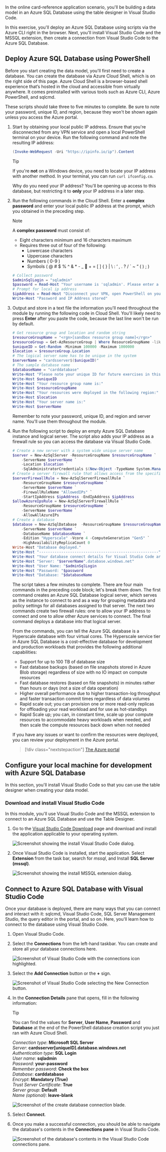 In the online card-reference application scenario, you'll be building a data model in an Azure SQL Database using the table designer in Visual Studio Code.

In this exercise, you'll deploy an Azure SQL Database using scripts via the Azure CLI right in the browser. Next, you'll install Visual Studio Code and the MSSQL extension, then create a connection from Visual Studio Code to the Azure SQL Database.

## Deploy Azure SQL Database using PowerShell

Before you start creating the data model, you'll first need to create a database. You can create the database via Azure Cloud Shell, which is on the right side of this page. Azure Cloud Shell is a browser-based shell experience that’s hosted in the cloud and accessible from virtually anywhere. It comes preinstalled with various tools such as Azure CLI, Azure PowerShell, and sqlcmd.

These scripts should take three to five minutes to complete. Be sure to note your password, unique ID, and region, because they won't be shown again unless you access the Azure portal.

1. Start by obtaining your local public IP address. Ensure that you're disconnected from any VPN service and open a local PowerShell terminal on your device. Run the following command and note the resulting IP address:

    ```powershell
    (Invoke-WebRequest -Uri "https://ipinfo.io/ip").Content
    ```

    > [!TIP]
    > If you're **not** on a Windows device, you need to locate your IP address with another method. In your terminal, you can run `curl ifconfig.co`.

    Why do you need your IP address? You'll be opening up access to this database, but restricting it to **only** your IP address in a later step.

1. Run the following commands in the Cloud Shell. Enter a **complex password** and enter your local public IP address at the prompt, which you obtained in the preceding step.

    > [!NOTE]
    > A **complex password** must consist of:
    >
    > * Eight characters minimum and 16 characters maximum
    > * Requires three out of four of the following:
    >   * Lowercase characters
    >   * Uppercase characters
    >   * Numbers ( 0-9 )
    >   * Symbols ( @ # $ % ^ & * - _  + = [ ] { } | \ : ‘ , . ? / ` ~ “ ( ) ; )

    ```powershell
    # Collect password 
    $adminSqlLogin = "sqladmin"
    $password = Read-Host "Your username is 'sqladmin'. Please enter a password for your Azure SQL Database server that meets the password requirements"
    # Prompt for local ip address
    $ipAddress = Read-Host "Disconnect your VPN, open PowerShell on your machine and run '(Invoke-WebRequest -Uri "https://ipinfo.io/ip").Content'. Please enter the value (include periods) next to 'Address': "
    Write-Host "Password and IP Address stored"
    ```

1. Output and store in a text file the information you'll need throughout the module by running the following code in Cloud Shell. You'll likely need to press **Enter** after you paste the code, because the last line won't be run by default.

    ```powershell
    # Get resource group and location and random string
    $resourceGroupName = "<rgn>[sandbox resource group name]</rgn>"
    $resourceGroup = Get-AzResourceGroup | Where ResourceGroupName -like $resourceGroupName
    $uniqueID = Get-Random -Minimum 100000 -Maximum 1000000
    $location = $resourceGroup.Location
    # The logical server name has to be unique in the system
    $serverName = "cardsserver$($uniqueID)"
    # The sample database name
    $databaseName = "carddatabase"    
    Write-Host "Please note your unique ID for future exercises in this module:"  
    Write-Host $uniqueID
    Write-Host "Your resource group name is:"
    Write-Host $resourceGroupName
    Write-Host "Your resources were deployed in the following region:"
    Write-Host $location
    Write-Host "Your server name is:"
    Write-Host $serverName
    ```

    Remember to note your password, unique ID, and region and server name. You'll use them throughout the module.

1. Run the following script to deploy an empty Azure SQL Database instance and logical server. The script also adds your IP address as a firewall rule so you can access the database via Visual Studio Code.

    ```powershell
    # Create a new server with a system wide unique server name
    $server = New-AzSqlServer -ResourceGroupName $resourceGroupName `
        -ServerName $serverName `
        -Location $location `
        -SqlAdministratorCredentials $(New-Object -TypeName System.Management.Automation.PSCredential -ArgumentList $adminSqlLogin, $(ConvertTo-SecureString -String $password -AsPlainText -Force))
    # Create a server firewall rule that allows access from the specified IP range and all Azure services
    $serverFirewallRule = New-AzSqlServerFirewallRule `
        -ResourceGroupName $resourceGroupName `
        -ServerName $serverName `
        -FirewallRuleName "AllowedIPs" `
        -StartIpAddress $ipAddress -EndIpAddress $ipAddress 
    $allowAzureIpsRule = New-AzSqlServerFirewallRule `
        -ResourceGroupName $resourceGroupName `
        -ServerName $serverName `
        -AllowAllAzureIPs
    # Create a database
    $database = New-AzSqlDatabase  -ResourceGroupName $resourceGroupName `
        -ServerName $serverName `
        -DatabaseName $databaseName `
        -Edition "Hyperscale" -Vcore 4 -ComputeGeneration "Gen5" `
        -HighAvailabilityReplicaCount 0
    Write-Host "Database deployed."
    Write-Host "------------------------------------------------------"
    Write-Host "Your database connect details for Visual Studio Code are:"
    Write-Host "Server: "$serverName".database.windows.net"
    Write-Host "User Name: "$adminSqlLogin
    Write-Host "Password: "$password
    Write-Host "Database: "$databaseName
    ```

    The script takes a few minutes to complete. There are four main commands in the preceding code block; let's break them down. The first command creates an Azure SQL Database logical server, which serves as the instance to connect to and as a way for grouping metadata and policy settings for all databases assigned to that server. The next two commands create two firewall rules: one to allow your IP address to connect and one to allow other Azure services to connect. The final command deploys a database into that logical server.

    From the commands, you can tell the Azure SQL database is a Hyperscale database with four virtual cores. The Hyperscale service tier in Azure SQL Database is a cost-effective database for development and production workloads that provides the following additional capabilities:

    * Support for up to 100 TB of database size
    * Fast database backups (based on file snapshots stored in Azure Blob storage) regardless of size with no IO impact on compute resources
    * Fast database restores (based on file snapshots) in minutes rather than hours or days (not a size of data operation)
    * Higher overall performance due to higher transaction-log throughput and faster transaction commit times regardless of data volumes
    * Rapid scale out; you can provision one or more read-only replicas for offloading your read workload and for use as hot-standbys
    * Rapid Scale up; you can, in constant time, scale up your compute resources to accommodate heavy workloads when needed, and then scale the compute resources back down when not needed

    If you have any issues or want to confirm the resources were deployed, you can review your deployment in the Azure portal.

    > [!div class="nextstepaction"]
    > [The Azure portal](https://portal.azure.com/learn.docs.microsoft.com/?azure-portal=true)

## Configure your local machine for development with Azure SQL Database

In this section, you'll install Visual Studio Code so that you can use the table designer when creating your data model.

### Download and install Visual Studio Code

In this module, you'll use Visual Studio Code and the MSSQL extension to connect to an Azure SQL Database and use the Table Designer.

1. Go to the [Visual Studio Code Download](https://code.visualstudio.com/download) page and download and install the application applicable to your operating system.

    ![Screenshot showing the install Visual Studio Code dialog.](../media/install-vscode-1.png)

1. Once Visual Studio Code is installed, start the application. Select **Extension** from the task bar, search for *mssql*, and Install **SQL Server (mssql)**.

    ![Screenshot showing the install MSSQL extension dialog.](../media/install-vscode-2.png)

## Connect to Azure SQL Database with Visual Studio Code

Once your database is deployed, there are many ways that you can connect and interact with it: sqlcmd, Visual Studio Code, SQL Server Management Studio, the query editor in the portal, and so on. Here, you'll learn how to connect to the database using Visual Studio Code.

1. Open Visual Studio Code.

1. Select the **Connections** from the left-hand taskbar. You can create and store all your database connections here.

    ![Screenshot of Visual Studio Code with the connections icon highlighted.](../media/create-connection-1.png)

1. Select the **Add Connection** button or the **+** sign.

    ![Screenshot of Visual Studio Code selecting the New Connection button.](../media/create-connection-2.png)

1. In the **Connection Details** pane that opens, fill in the following information:

    > [!TIP]
    > You can find the values for **Server**, **User Name**, **Password** and **Database** at the end of the PowerShell database creation script you just ran with Azure Cloud Shell.

    *Connection type*: **Microsoft SQL Server**  
    *Server*: **cardsserver[uniqueID].database.windows.net**  
    *Authentication type*: **SQL Login**  
    *User name*: **sqladmin**  
    *Password*: **your-password**  
    *Remember password*: **Check the box**  
    *Database*: **carddatabase**  
    *Encrypt*: **Mandatory (True)**  
    *Trust Server Certificate*: **True**  
    *Server group*: **Default**  
    *Name (optional)*: **leave-blank**  

    ![Screenshot of the create database connection blade.](../media/create-connection-3.png)
1. Select **Connect**.
1. Once you make a successful connection, you should be able to navigate the database's contents in the **Connections pane** in Visual Studio Code.

    ![Screenshot of the database's contents in the Visual Studio Code connections pane.](../media/create-connection-4.png)
